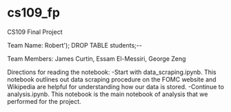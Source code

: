 # cs109_fp

CS109 Final Project

Team Name: Robert'); DROP TABLE students;--

Team Members: James Curtin, Essam El-Messiri, George Zeng

Directions for reading the notebook:
-Start with data_scraping.ipynb. This notebook outlines out data scraping procedure on the FOMC website and Wikipedia are helpful for understanding how our data is stored.
-Continue to analysis.ipynb. This notebook is the main notebook of analysis that we performed for the project.

